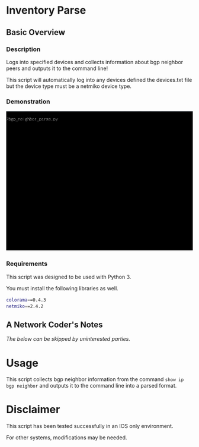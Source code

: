 # Inventory Parse

## Basic Overview

### Description

Logs into specified devices and collects information about bgp neighbor peers and outputs it to the command line!

This script will automatically log into any devices defined the devices.txt file but the device type must be a netmiko device type.

### Demonstration

![](https://github.com/syedur-rahman/networkcoder/blob/master/images/bgp_neighbor_parse.gif)

### Requirements

This script was designed to be used with Python 3.

You must install the following libraries as well.

```bash
colorama==0.4.3
netmiko==2.4.2
```

## A Network Coder's Notes

*The below can be skipped by uninterested parties.*

# Usage

This script collects bgp neighbor information from the command ```show ip bgp neighbor``` and outputs it to the command line into a parsed format.

# Disclaimer

This script has been tested successfully in an IOS only environment.

For other systems, modifications may be needed.